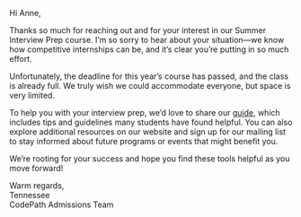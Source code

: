 Hi Anne,  

Thanks so much for reaching out and for your interest in our Summer Interview Prep course. I’m so sorry to hear about your situation—we know how competitive internships can be, and it’s clear you’re putting in so much effort.  

Unfortunately, the deadline for this year’s course has passed, and the class is already full. We truly wish we could accommodate everyone, but space is very limited.  

To help you with your interview prep, we’d love to share our [guide](http://bit.ly/41AsIOn), which includes tips and guidelines many students have found helpful. You can also explore additional resources on our website and sign up for our mailing list to stay informed about future programs or events that might benefit you.  

We’re rooting for your success and hope you find these tools helpful as you move forward!  

Warm regards,  
Tennessee  
CodePath Admissions Team  
